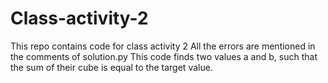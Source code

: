 # Class-activity-2
This repo contains code for class activity 2
All the errors are mentioned in the comments of solution.py
This code finds two values a and b, such that the sum of their cube is equal to the target value.